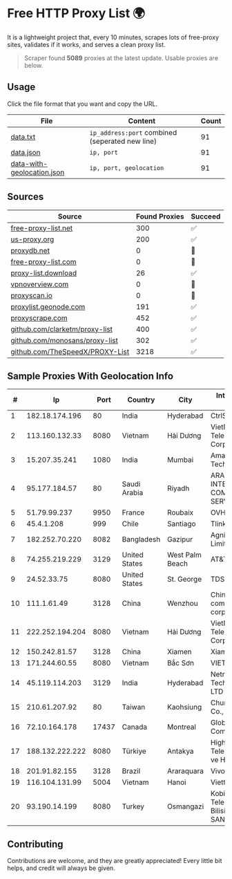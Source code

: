 
# Free HTTP Proxy List 🌍

It is a lightweight project that, every 10 minutes, scrapes lots of free-proxy sites, validates if it works, and serves a clean proxy list.


> Scraper found **5089** proxies at the latest update. Usable proxies are below.

## Usage

Click the file format that you want and copy the URL.


|File|Content|Count|
|----|-------|-----|
|[data.txt](https://raw.githubusercontent.com/themiralay/Proxy-List-World/master/data.txt)|`ip_address:port` combined (seperated new line)|91|
|[data.json](https://raw.githubusercontent.com/themiralay/Proxy-List-World/master/data.json)|`ip, port`|91|
|[data-with-geolocation.json](https://raw.githubusercontent.com/themiralay/Proxy-List-World/master/data-with-geolocation.json)|`ip, port, geolocation`|91|

## Sources

|Source|Found Proxies|Succeed|
|------|-------------|-------|
|[free-proxy-list.net](https://free-proxy-list.net)|300|✅|
|[us-proxy.org](https://www.us-proxy.org)|200|✅|
|[proxydb.net](http://proxydb.net)|0|🚫|
|[free-proxy-list.com](https://free-proxy-list.com/?page=&port=&type%5B%5D=http&type%5B%5D=https&up_time=0&search=Search)|0|🚫|
|[proxy-list.download](https://www.proxy-list.download/HTTP)|26|✅|
|[vpnoverview.com](https://vpnoverview.com/privacy/anonymous-browsing/free-proxy-servers)|0|🚫|
|[proxyscan.io](https://www.proxyscan.io)|0|🚫|
|[proxylist.geonode.com](https://proxylist.geonode.com/api/proxy-list?limit=300&page=1&sort_by=lastChecked&sort_type=desc&protocols=http,https)|191|✅|
|[proxyscrape.com](https://api.proxyscrape.com/v2/?request=displayproxies&protocol=http&timeout=10000&country=all&ssl=all&anonymity=all)|452|✅|
|[github.com/clarketm/proxy-list](https://raw.githubusercontent.com/clarketm/proxy-list/master/proxy-list-raw.txt)|400|✅|
|[github.com/monosans/proxy-list](https://raw.githubusercontent.com/monosans/proxy-list/main/proxies/http.txt)|302|✅|
|[github.com/TheSpeedX/PROXY-List](https://raw.githubusercontent.com/TheSpeedX/PROXY-List/master/http.txt)|3218|✅|


## Sample Proxies With Geolocation Info

|#|Ip|Port|Country|City|Internet Service Provider|
|-|--|----|-------|----|-------------------------|
|1|182.18.174.196|80|India|Hyderabad|CtrlS|
|2|113.160.132.33|8080|Vietnam|Hải Dương|VietNam Post and Telecom Corporation|
|3|15.207.35.241|1080|India|Mumbai|Amazon Technologies Inc.|
|4|95.177.184.57|80|Saudi Arabia|Riyadh|ARABIAN INTERNET & COMMUNICATIONS SERVICES CO.LTD|
|5|51.79.99.237|9950|France|Roubaix|OVH SAS|
|6|45.4.1.208|999|Chile|Santiago|Tlink SPA|
|7|182.252.70.220|8082|Bangladesh|Gazipur|Agni Systems Limited|
|8|74.255.219.229|3129|United States|West Palm Beach|AT&T Corp.|
|9|24.52.33.75|8080|United States|St. George|TDS TELECOM|
|10|111.1.61.49|3128|China|Wenzhou|China Mobile communications corporation|
|11|222.252.194.204|8080|Vietnam|Hải Dương|VietNam Post and Telecom Corporation|
|12|150.242.81.57|3128|China|Xiamen|Xiamen|
|13|171.244.60.55|8080|Vietnam|Bắc Sơn|VIETEL|
|14|45.119.114.203|3129|India|Hyderabad|Netrun Technologies PVT LTD|
|15|210.61.207.92|80|Taiwan|Kaohsiung|Chunghwa Telecom Co., Ltd.|
|16|72.10.164.178|17437|Canada|Montreal|GloboTech Communications|
|17|188.132.222.222|8080|Türkiye|Antakya|High Speed Telekomunikasyon ve Hab. Hiz. Ltd. Sti.|
|18|201.91.82.155|3128|Brazil|Araraquara|Vivo|
|19|116.104.131.99|5004|Vietnam|Hanoi|Viettel Corporation|
|20|93.190.14.199|8080|Turkey|Osmangazi|Kobikom Telekomunikasyon Bilisim Hizmetler SAN VE TIC AS|



## Contributing

Contributions are welcome, and they are greatly appreciated! Every
little bit helps, and credit will always be given.

